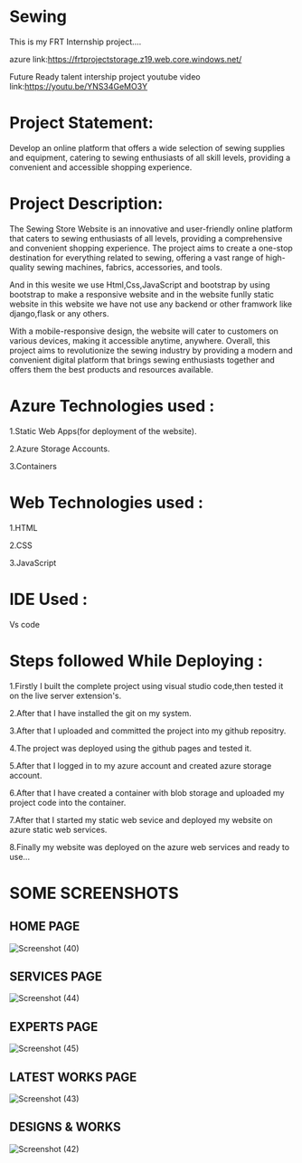 # Sewing

This is my FRT Internship project....

azure link:https://frtprojectstorage.z19.web.core.windows.net/

Future Ready talent intership project youtube video link:https://youtu.be/YNS34GeMO3Y

# Project Statement:

Develop an online platform that offers a wide selection of sewing supplies and equipment, catering to sewing enthusiasts of all skill levels, providing a convenient and accessible shopping experience.
 
# Project Description:

The Sewing Store Website is an innovative and user-friendly online platform that caters to sewing enthusiasts of all levels, providing a comprehensive and convenient shopping experience. The project aims to create a one-stop destination for everything related to sewing, offering a vast range of high-quality sewing machines, fabrics, accessories, and tools.

And in this wesite we use Html,Css,JavaScript and bootstrap by using bootstrap to make a responsive website and in the website funlly static website in this website we have not use any backend or other framwork like django,flask or any others.

With a mobile-responsive design, the website will cater to customers on various devices, making it accessible anytime, anywhere. Overall, this project aims to revolutionize the sewing industry by providing a modern and convenient digital platform that brings sewing enthusiasts together and offers them the best products and resources available.

# Azure Technologies used :

1.Static Web Apps(for deployment of the website).

2.Azure Storage Accounts.

3.Containers

# Web Technologies used :

1.HTML

2.CSS

3.JavaScript

# IDE Used :

Vs code

# Steps followed While Deploying :

1.Firstly I built the complete project using visual studio code,then tested it on the live server extension's.

2.After that I have installed the git on my system.

3.After that I uploaded and committed the project into my github repositry.

4.The project was deployed using the github pages and tested it.

5.After that I logged in to my azure account and created azure storage account.

6.After that I have created a container with blob storage and uploaded my project code into the container.

7.After that I started my static web sevice and deployed my website on azure static web services.

8.Finally my website was deployed on the azure web services and ready to use...









# SOME SCREENSHOTS 
## HOME PAGE
![Screenshot (40)](https://github.com/Deepak6203/FutureReadyTalentProject/assets/114820862/54ec69ec-fd92-4f50-8bf3-2701b4d9ba4a)

## SERVICES PAGE
![Screenshot (44)](https://github.com/Deepak6203/FutureReadyTalentProject/assets/114820862/1ef63f05-56ef-4a9f-94f5-6c1dc392b237)

## EXPERTS PAGE
![Screenshot (45)](https://github.com/Deepak6203/FutureReadyTalentProject/assets/114820862/88059d86-4d83-4f0d-8d80-6feeca58a36f)

## LATEST WORKS PAGE
![Screenshot (43)](https://github.com/Deepak6203/FutureReadyTalentProject/assets/114820862/25173fbf-8c9e-4703-a8a5-5304bf78871f)

## DESIGNS & WORKS
![Screenshot (42)](https://github.com/Deepak6203/FutureReadyTalentProject/assets/114820862/2f70425f-baa1-437b-9341-659429b95d50)
